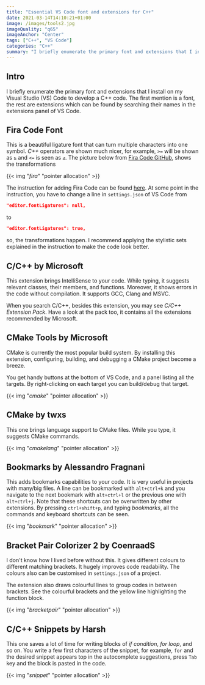 ```yaml
---
title: "Essential VS Code font and extensions for C++"
date: 2021-03-14T14:10:21+01:00
image: /images/tools2.jpg
imageQuality: "q65"
imageAnchor: "Center"
tags: ["C++", "VS Code"]
categories: "C++" 
summary: "I briefly enumerate the primary font and extensions that I install on my Visual Studio (VS) Code to develop a C++ code: Fira Code font, CMake tools, bookmarks, snippets, and so on."
---
```


## Intro

I briefly enumerate the primary font and extensions that I install on my Visual Studio (VS) Code to develop a C++ code. The first mention is a font, the rest are extensions which can be found by searching their names in the extensions panel of VS Code.


## Fira Code Font

This is a beautiful ligature font that can turn multiple characters into one symbol. *C++* operators are shown much nicer, for example, `>=` will be shown as `≥` and `<=` is seen as  `≤`. The picture below from [Fira Code GitHub](https://github.com/tonsky/FiraCode), shows the transformations

{{< img "*fira*" "pointer allocation" >}}

The instruction for adding Fira Code can be found [here](https://github.com/tonsky/FiraCode/wiki/VS-Code-Instructions). At some point in the instruction, you have to change a line in `settings.json` of VS Code from

```json    
"editor.fontLigatures": null,
```
to

```json
"editor.fontLigatures": true,
```
so, the transformations happen.
I recommend applying the stylistic sets explained in the instruction to make the code look better.


## C/C++ by Microsoft

This extension brings IntelliSense to your code. While typing, it suggests relevant classes, their members, and functions. Moreover, it shows errors in the code without compilation. It supports GCC, Clang and MSVC.


When you search C/C++, besides this extension, you may see *C/C++ Extension Pack*. Have a look at the pack too, it contains all the extensions recommended by Microsoft. 


## CMake Tools by Microsoft

CMake is currently the most popular build system. By installing this extension, configuring, building, and debugging a CMake project become a breeze.

You get handy buttons at the bottom of VS Code, and a panel listing all the targets. By right-clicking on each target you can build/debug that target.

{{< img "*cmake*" "pointer allocation" >}}


## CMake by twxs

This one brings language support to CMake files. While you type, it suggests CMake commands. 

{{< img "*cmakelang*" "pointer allocation" >}}


## Bookmarks by Alessandro Fragnani

This adds bookmarks capabilities to your code. It is very useful in projects with many/big files. A line can be bookmarked with `alt+ctrl+k` and you navigate to the next bookmark with `alt+ctrl+l` or the previous one with `alt+ctrl+j`. Note that these shortcuts can be overwritten by other extensions. By pressing `ctrl+shift+p`, and typing *bookmarks*, all the commands and keyboard shortcuts can be seen.

{{< img "*bookmark*" "pointer allocation" >}}


## Bracket Pair Colorizer 2 by CoenraadS

I don't know how I lived before without this. It gives different colours to different matching brackets.
It hugely improves code readability. The colours also can be customised in `settings.json` of a project.

The extension also draws colourful lines to group codes in between brackets. See the colourful brackets and the yellow line highlighting the function block.

{{< img "*bracketpair*" "pointer allocation" >}}



## C/C++ Snippets by Harsh

This one saves a lot of time for writing blocks of *if condition*, *for loop*, and so on. 
You write a few first characters of the snippet, for example, `for` and the desired snippet
appears top in the autocomplete suggestions, press `Tab` key and the block is pasted in the code.



{{< img "*snippet*" "pointer allocation" >}}




